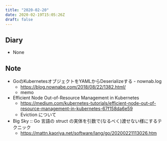 ```yaml
---
title: "2020-02-20"
date: 2020-02-19T15:05:26Z
draft: false
---
```


## Diary

* None

## Note

* GoのKubernetesオブジェクトをYAMLからDeserializeする - nownab.log
  * https://blog.nownabe.com/2018/08/22/1382.html/
  * memo
* Efficient Node Out-of-Resource Management in Kubernetes
  * https://medium.com/kubernetes-tutorials/efficient-node-out-of-resource-management-in-kubernetes-67f158da6e59
  * Eviction について
* Big Sky :: Go 言語の struct の実体を引数で(なるべく)渡せない様にするテクニック
  * https://mattn.kaoriya.net/software/lang/go/20200221113026.htm
